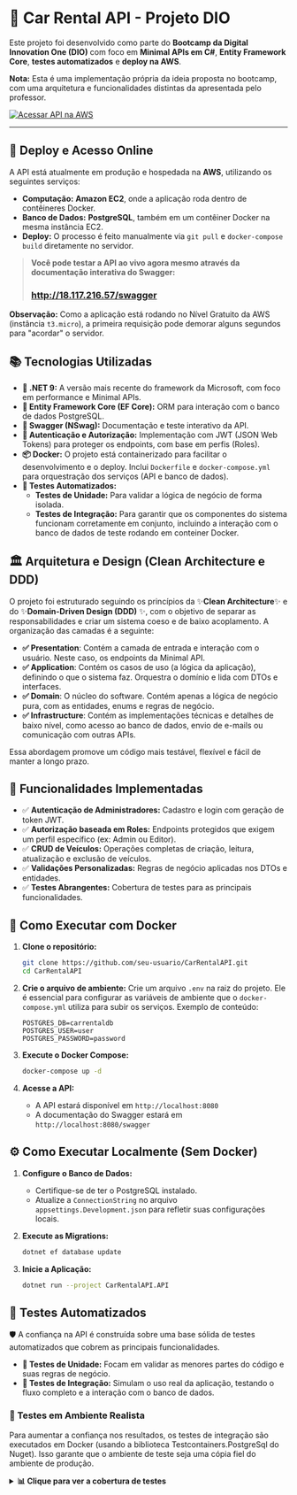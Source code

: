 # 🚗 Car Rental API - Projeto DIO

Este projeto foi desenvolvido como parte do **Bootcamp da Digital Innovation One (DIO)** com foco em **Minimal APIs em C#**, **Entity Framework Core**, **testes automatizados** e **deploy na AWS**.

**Nota:** Esta é uma implementação própria da ideia proposta no bootcamp, com uma arquitetura e funcionalidades distintas da apresentada pelo professor.

<a href="http://18.117.216.57/swagger" target="_blank" rel="noopener noreferrer">
    <img src="https://img.shields.io/badge/Acessar%20API%20na%20AWS-%23FF9900?style=for-the-badge&logo=amazon-aws&logoColor=white" alt="Acessar API na AWS">
</a>

---

## 🚀 Deploy e Acesso Online

A API está atualmente em produção e hospedada na **AWS**, utilizando os seguintes serviços:
- **Computação:** **Amazon EC2**, onde a aplicação roda dentro de contêineres Docker.
- **Banco de Dados:** **PostgreSQL**, também em um contêiner Docker na mesma instância EC2.
- **Deploy:** O processo é feito manualmente via `git pull` e `docker-compose build` diretamente no servidor.

> **Você pode testar a API ao vivo agora mesmo através da documentação interativa do Swagger:**
> <h3><a href="http://18.117.216.57/swagger" target="_blank" rel="noopener noreferrer"><strong>http://18.117.216.57/swagger</strong></a></h3>

**Observação:** Como a aplicação está rodando no Nível Gratuito da AWS (instância `t3.micro`), a primeira requisição pode demorar alguns segundos para "acordar" o servidor.

## 📚 Tecnologias Utilizadas

- **🚀 .NET 9:** A versão mais recente do framework da Microsoft, com foco em performance e Minimal APIs.
- **💾 Entity Framework Core (EF Core):** ORM para interação com o banco de dados PostgreSQL.
- **📄 Swagger (NSwag):** Documentação e teste interativo da API.
- **🔐 Autenticação e Autorização:** Implementação com JWT (JSON Web Tokens) para proteger os endpoints, com base em perfis (Roles).
- **📦 Docker:** O projeto está containerizado para facilitar o desenvolvimento e o deploy. Inclui `Dockerfile` e `docker-compose.yml` para orquestração dos serviços (API e banco de dados).
- **🧪 Testes Automatizados:**
  - **Testes de Unidade:** Para validar a lógica de negócio de forma isolada.
  - **Testes de Integração:** Para garantir que os componentes do sistema funcionam corretamente em conjunto, incluindo a interação com o banco de dados de teste rodando em conteiner Docker.

## 🏛️ Arquitetura e Design (Clean Architecture e DDD)
O projeto foi estruturado seguindo os princípios da ✨**Clean Architecture**✨ e do ✨**Domain-Driven Design (DDD)** ✨, com o objetivo de separar as responsabilidades e criar um sistema coeso e de baixo acoplamento. A organização das camadas é a seguinte:

- **✅ Presentation**: Contém a camada de entrada e interação com o usuário. Neste caso, os endpoints da Minimal API.
- **✅ Application**: Contém os casos de uso (a lógica da aplicação), definindo o que o sistema faz. Orquestra o domínio e lida com DTOs e interfaces.
- **✅ Domain**: O núcleo do software. Contém apenas a lógica de negócio pura, com as entidades, enums e regras de negócio.
- **✅ Infrastructure**: Contém as implementações técnicas e detalhes de baixo nível, como acesso ao banco de dados, envio de e-mails ou comunicação com outras APIs.

Essa abordagem promove um código mais testável, flexível e fácil de manter a longo prazo.


## 🔧 Funcionalidades Implementadas

- ✅ **Autenticação de Administradores:** Cadastro e login com geração de token JWT.
- ✅ **Autorização baseada em Roles:** Endpoints protegidos que exigem um perfil específico (ex: Admin ou Editor).
- ✅ **CRUD de Veículos:** Operações completas de criação, leitura, atualização e exclusão de veículos.
- ✅ **Validações Personalizadas:** Regras de negócio aplicadas nos DTOs e entidades.
- ✅ **Testes Abrangentes:** Cobertura de testes para as principais funcionalidades.

## 🐳 Como Executar com Docker

1. **Clone o repositório:**
   ```bash
   git clone https://github.com/seu-usuario/CarRentalAPI.git
   cd CarRentalAPI
   ```

2. **Crie o arquivo de ambiente:**
   Crie um arquivo `.env` na raiz do projeto. Ele é essencial para configurar as variáveis de ambiente que o `docker-compose.yml` utiliza para subir os serviços. Exemplo de conteúdo:
   ```env
   POSTGRES_DB=carrentaldb
   POSTGRES_USER=user
   POSTGRES_PASSWORD=password
   ```

3. **Execute o Docker Compose:**
   ```bash
   docker-compose up -d
   ```

4. **Acesse a API:**
   - A API estará disponível em `http://localhost:8080`
   - A documentação do Swagger estará em `http://localhost:8080/swagger`

## ⚙️ Como Executar Localmente (Sem Docker)

1. **Configure o Banco de Dados:**
   - Certifique-se de ter o PostgreSQL instalado.
   - Atualize a `ConnectionString` no arquivo `appsettings.Development.json` para refletir suas configurações locais.

2. **Execute as Migrations:**
   ```bash
   dotnet ef database update
   ```

3. **Inicie a Aplicação:**
   ```bash
   dotnet run --project CarRentalAPI.API
   ```

## 🧪 Testes Automatizados

🛡️ A confiança na API é construída sobre uma base sólida de testes automatizados que cobrem as principais funcionalidades.

* **🔬 Testes de Unidade:** Focam em validar as menores partes do código e suas regras de negócio.
* **🤝 Testes de Integração:** Simulam o uso real da aplicação, testando o fluxo completo e a interação com o banco de dados.

### 🐳 Testes em Ambiente Realista
Para aumentar a confiança nos resultados, os testes de integração são executados em Docker (usando a biblioteca Testcontainers.PostgreSql do Nuget). Isso garante que o ambiente de teste seja uma cópia fiel do ambiente de produção.

<details>
<summary><strong>📊 Clique para ver a cobertura de testes</strong></summary>
<br>
  <img width="1282" height="260" alt="image" src="https://github.com/user-attachments/assets/24ef21db-c825-46be-bf94-213922088f89" />


  <img width="703" height="1201" alt="image" src="https://github.com/user-attachments/assets/93e097f1-eef7-4030-84f8-af49d242fad6" />
</details>





